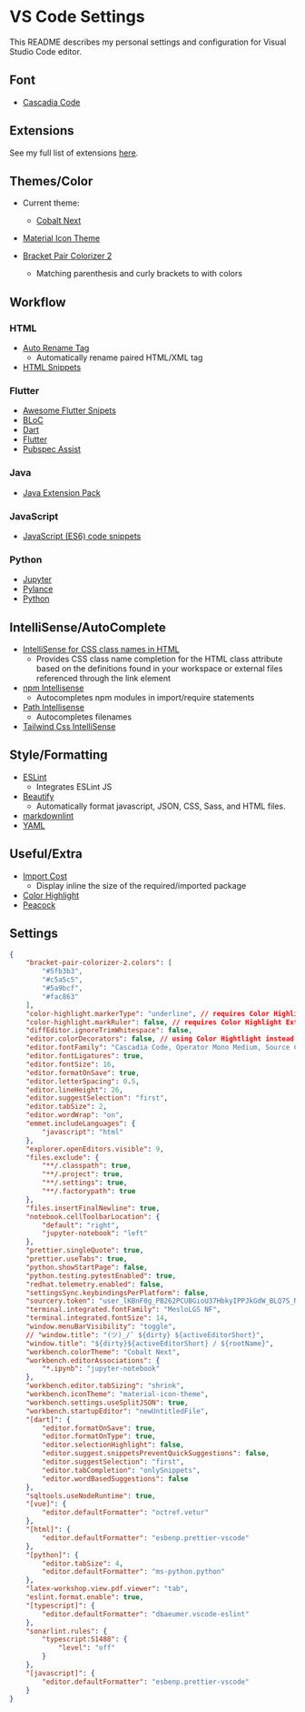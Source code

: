 # VS Code Settings

This README describes my personal settings and configuration for Visual Studio Code editor.

## Font

- [Cascadia Code](https://github.com/microsoft/cascadia-code)

## Extensions

See my full list of extensions [here](https://gist.github.com/sbaezamella/e3490c75a01fb2878f0d8a0c51b493c8).

## Themes/Color

- Current theme:

  - [Cobalt Next](https://github.com/davidleininger/cobaltnext-vscode)

- [Material Icon Theme](https://marketplace.visualstudio.com/items?itemName=PKief.material-icon-theme)
- [Bracket Pair Colorizer 2](https://marketplace.visualstudio.com/items?itemName=CoenraadS.bracket-pair-colorizer-2)
  - Matching parenthesis and curly brackets to with colors

## Workflow

### HTML

- [Auto Rename Tag](https://marketplace.visualstudio.com/items?itemName=formulahendry.auto-rename-tag)
  - Automatically rename paired HTML/XML tag
- [HTML Snippets](https://marketplace.visualstudio.com/items?itemName=abusaidm.html-snippets)

### Flutter

- [Awesome Flutter Snipets](https://marketplace.visualstudio.com/items?itemName=Nash.awesome-flutter-snippets)
- [BLoC](https://marketplace.visualstudio.com/items?itemName=FelixAngelov.bloc)
- [Dart](https://marketplace.visualstudio.com/items?itemName=Dart-Code.dart-code)
- [Flutter](https://marketplace.visualstudio.com/items?itemName=Dart-Code.flutter)
- [Pubspec Assist](https://marketplace.visualstudio.com/items?itemName=jeroen-meijer.pubspec-assist)

### Java

- [Java Extension Pack](https://marketplace.visualstudio.com/items?itemName=vscjava.vscode-java-pack)

### JavaScript

- [JavaScript (ES6) code snippets](https://marketplace.visualstudio.com/items?itemName=xabikos.JavaScriptSnippets)

### Python

- [Jupyter](https://marketplace.visualstudio.com/items?itemName=ms-toolsai.jupyter)
- [Pylance](https://marketplace.visualstudio.com/items?itemName=ms-python.vscode-pylance)
- [Python](https://code.visualstudio.com/docs/editor/extension-marketplace)

## IntelliSense/AutoComplete

- [IntelliSense for CSS class names in HTML](https://marketplace.visualstudio.com/items?itemName=Zignd.html-css-class-completion)
  - Provides CSS class name completion for the HTML class attribute based on the definitions found in your workspace or external files referenced through the link element
- [npm Intellisense](https://marketplace.visualstudio.com/items?itemName=christian-kohler.npm-intellisense)
  - Autocompletes npm modules in import/require statements
- [Path Intellisense](https://marketplace.visualstudio.com/items?itemName=christian-kohler.path-intellisense)
  - Autocompletes filenames
- [Tailwind Css IntelliSense](https://marketplace.visualstudio.com/items?itemName=bradlc.vscode-tailwindcss)

## Style/Formatting

- [ESLint](https://marketplace.visualstudio.com/items?itemName=dbaeumer.vscode-eslint)
  - Integrates ESLint JS
- [Beautify](https://marketplace.visualstudio.com/items?itemName=hookyqr.beautify)
  - Automatically format javascript, JSON, CSS, Sass, and HTML files.
- [markdownlint](https://marketplace.visualstudio.com/items?itemName=DavidAnson.vscode-markdownlint)
- [YAML](https://marketplace.visualstudio.com/items?itemName=redhat.vscode-yaml)

## Useful/Extra

- [Import Cost](https://marketplace.visualstudio.com/items?itemName=wix.vscode-import-cost)
  - Display inline the size of the required/imported package
- [Color Highlight](https://marketplace.visualstudio.com/items?itemName=naumovs.color-highlight)
- [Peacock](https://marketplace.visualstudio.com/items?itemName=johnpapa.vscode-peacock)

## Settings

```json
{
    "bracket-pair-colorizer-2.colors": [
        "#5fb3b3",
        "#c5a5c5",
        "#5a9bcf",
        "#fac863"
    ],
    "color-highlight.markerType": "underline", // requires Color Highlight Extension
    "color-highlight.markRuler": false, // requires Color Highlight Extension
    "diffEditor.ignoreTrimWhitespace": false,
    "editor.colorDecorators": false, // using Color Hightlight instead
    "editor.fontFamily": "Cascadia Code, Operator Mono Medium, Source Code Pro",
    "editor.fontLigatures": true,
    "editor.fontSize": 16,
    "editor.formatOnSave": true,
    "editor.letterSpacing": 0.5,
    "editor.lineHeight": 26,
    "editor.suggestSelection": "first",
    "editor.tabSize": 2,
    "editor.wordWrap": "on",
    "emmet.includeLanguages": {
        "javascript": "html"
    },
    "explorer.openEditors.visible": 9,
    "files.exclude": {
        "**/.classpath": true,
        "**/.project": true,
        "**/.settings": true,
        "**/.factorypath": true
    },
    "files.insertFinalNewline": true,
    "notebook.cellToolbarLocation": {
        "default": "right",
        "jupyter-notebook": "left"
    },
    "prettier.singleQuote": true,
    "prettier.useTabs": true,
    "python.showStartPage": false,
    "python.testing.pytestEnabled": true,
    "redhat.telemetry.enabled": false,
    "settingsSync.keybindingsPerPlatform": false,
    "sourcery.token": "user_lKBnF0g_PB262PCUBGioU37HbkyIPPJkGdW_BLQ7S_N9CRJtNT7OiurzShI",
    "terminal.integrated.fontFamily": "MesloLGS NF",
    "terminal.integrated.fontSize": 14,
    "window.menuBarVisibility": "toggle",
    // "window.title": "(ツ)_/¯ ${dirty} ${activeEditorShort}",
    "window.title": "${dirty}${activeEditorShort} / ${rootName}",
    "workbench.colorTheme": "Cobalt Next",
    "workbench.editorAssociations": {
        "*.ipynb": "jupyter-notebook"
    },
    "workbench.editor.tabSizing": "shrink",
    "workbench.iconTheme": "material-icon-theme",
    "workbench.settings.useSplitJSON": true,
    "workbench.startupEditor": "newUntitledFile",
    "[dart]": {
        "editor.formatOnSave": true,
        "editor.formatOnType": true,
        "editor.selectionHighlight": false,
        "editor.suggest.snippetsPreventQuickSuggestions": false,
        "editor.suggestSelection": "first",
        "editor.tabCompletion": "onlySnippets",
        "editor.wordBasedSuggestions": false
    },
    "sqltools.useNodeRuntime": true,
    "[vue]": {
        "editor.defaultFormatter": "octref.vetur"
    },
    "[html]": {
        "editor.defaultFormatter": "esbenp.prettier-vscode"
    },
    "[python]": {
        "editor.tabSize": 4,
        "editor.defaultFormatter": "ms-python.python"
    },
    "latex-workshop.view.pdf.viewer": "tab",
    "eslint.format.enable": true,
    "[typescript]": {
        "editor.defaultFormatter": "dbaeumer.vscode-eslint"
    },
    "sonarlint.rules": {
        "typescript:S1488": {
            "level": "off"
        }
    },
    "[javascript]": {
        "editor.defaultFormatter": "esbenp.prettier-vscode"
    }
}
```
